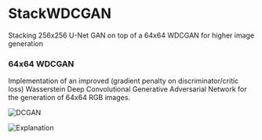 # StackWDCGAN
Stacking 256x256 U-Net GAN on top of a 64x64 WDCGAN for higher image generation


### 64x64 WDCGAN
Implementation of an improved (gradient penalty on discriminator/critic loss) Wasserstein Deep Convolutional Generative Adversarial Network for the generation of 64x64 RGB images.

![DCGAN](https://gluon.mxnet.io/_images/dcgan.png)

![Explanation](https://cdn-images-1.medium.com/max/1600/1*JnBQNCOJxa8w9YMc5YjoXQ.png)
